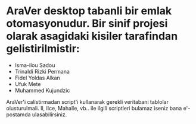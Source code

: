 # AraVer desktop tabanli bir emlak otomasyonudur. Bir sinif projesi olarak asagidaki kisiler tarafindan gelistirilmistir:
- Isma-ilou Sadou
- Trinaldi Rizki Permana
- Fidel Yoldas Alkan
- Ufuk Mete
- Muhammed Kujundzic

AraVer'i calistirmadan script'i kullanarak gerekli veritabani tablolar olusturulmali.
Il, Ilce, Mahalle, vb.. ile ilgili scriptleri bulamaz iseniz bana e'-postamda ulasabilirsiniz.